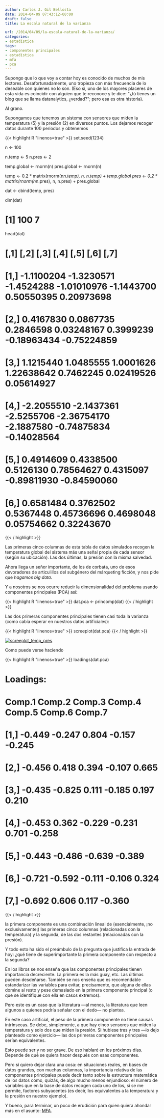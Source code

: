 ```yaml
---
author: Carlos J. Gil Bellosta
date: 2014-04-09 07:43:12+00:00
draft: false
title: La escala natural de la varianza

url: /2014/04/09/la-escala-natural-de-la-varianza/
categories:
- estadística
tags:
- componentes principales
- estadística
- mfa
- pca
---
```


Supongo que lo que voy a contar hoy es conocido de muchos de mis lectores. Desafortunadamente, uno tropieza con más frecuencia de lo deseable con quienes no lo son. (Eso sí, uno de los mayores placeres de esta vida es coincidir con alguien que te reconoce y te dice: "¿tú tienes un blog que se llama datanalytics, ¿verdad?"; pero esa es otra historia).

Al grano.

Supongamos que tenemos un sistema con sensores que miden la temperatura (5) y la presión (2) en diversos puntos. Los dejamos recoger datos durante 100 periodos y obtenemos

{{< highlight R "linenos=true" >}}
set.seed(1234)

n <- 100

n.temp <- 5
n.pres <- 2

temp.global <- rnorm(n)
pres.global <- rnorm(n)

temp <- 0.2 * matrix(rnorm(n*n.temp), n, n.temp) + 
    temp.global
pres <- 0.2 * matrix(rnorm(n*n.pres), n, n.pres) + 
    pres.global

dat <- cbind(temp, pres)

dim(dat)
# [1] 100   7

head(dat)

# [,1]       [,2]       [,3]        [,4]       [,5]        [,6]        [,7]
# [1,] -1.1100204 -1.3230571 -1.4524288 -1.01010976 -1.1443700  0.50550395  0.20973698
# [2,]  0.4167830  0.0867735  0.2846598  0.03248167  0.3999239 -0.18963434 -0.75224859
# [3,]  1.1215440  1.0485555  1.0001626  1.22638642  0.7462245  0.02419526  0.05614927
# [4,] -2.2055510 -2.1437361 -2.5255706 -2.36754170 -2.1887580 -0.74875834 -0.14028564
# [5,]  0.4914609  0.4338500  0.5126130  0.78564627  0.4315097 -0.89811930 -0.84590060
# [6,]  0.6581484  0.3762502  0.5367448  0.45736696  0.4698048  0.05754662  0.32243670
{{< / highlight >}}


Las primeras cinco columnas de esta tabla de datos simulados recogen la temperatura global del sistema más una señal propia de cada sensor (según su ubicación). Las dos últimas, la presión con la misma salvedad.

Ahora llega un señor importante, de los de corbata, uno de esos devoradores de articulillos del subgénero del márqueting ficción, y nos pide que _hagamos big data_.

Y a nosotros se nos ocurre reducir la dimensionalidad del problema usando componentes principales (PCA) así:


{{< highlight R "linenos=true" >}}
dat.pca <- princomp(dat)
{{< / highlight >}}


Las dos primeras componentes principales tienen casi toda la varianza (como cabía esperar en nuestros datos artificiales):


{{< highlight R "linenos=true" >}}
screeplot(dat.pca)
{{< / highlight >}}


[![screeplot_temp_pres](/wp-uploads/2014/04/screeplot_temp_pres.png)
](/wp-uploads/2014/04/screeplot_temp_pres.png)

Como puede verse haciendo

{{< highlight R "linenos=true" >}}
loadings(dat.pca)

# Loadings:
#   Comp.1 Comp.2 Comp.3 Comp.4 Comp.5 Comp.6 Comp.7
# [1,] -0.449               -0.247  0.804 -0.157 -0.245
# [2,] -0.456         0.418  0.394        -0.107  0.665
# [3,] -0.435        -0.825  0.111 -0.185  0.197  0.210
# [4,] -0.453         0.362 -0.229 -0.231  0.701 -0.258
# [5,] -0.443                      -0.486 -0.639 -0.389
# [6,]        -0.721        -0.592 -0.111 -0.106  0.324
# [7,]        -0.692         0.606         0.117 -0.360
{{< / highlight >}}

la primera componente es una combinación lineal de (esencialmente, ¡no exclusivamente¡) las primeras cinco columnas (relacionadas con la temperatura) y la segunda, de las dos restantes (relacionadas con la presión).

Y todo esto ha sido el preámbulo de la pregunta que justifica la entrada de hoy: ¿qué tiene de superimportante la primera componente con respecto a la segunda?

En los libros se nos enseña que las componentes principales tienen importancia decreciente. La primera es la más guay, etc. Las últimas pueden desdeñarse. También se nos enseña que es recomendable estandarizar las variables para evitar, precisamente, que alguna de ellas domine al resto y pese demasiado en la primera componente principal (o que se identifique con ella en casos extremos).

Pero este es un caso que la literatura —al menos, la literatura que leen algunos a quienes podría señalar con el dedo— no plantea.

En este caso artificial, el peso de la primera componente no tiene causas intrínsecas. Se debe, simplemente, a que hay cinco sensores que miden la temperatura y solo dos que miden la presión. Si hubiese tres y tres —lo dejo planteado como ejercicio— las dos primeras componentes principales serían equivalentes.

Esto puede ser y no ser grave. De eso hablaré en los próximos días. Depende de qué se quiera hacer después con esas componentes.

Pero sí quiero dejar clara una cosa: en situaciones reales, en bases de datos grandes, con muchas columnas, la importancia relativa de las componentes principales puede decir tanto sobre la estructura matemática de los datos como, quizás, de algo mucho menos enjundioso: el número de variables que en la base de datos recogen cada uno de los, si se me permite, factores subyacentes (es decir, los equivalentes a la temperatura y la presión en nuestro ejemplo).

Y bueno, para terminar, un poco de erudición para quien quiera ahondar más en el asunto: [MFA](http://factominer.free.fr/advanced-methods/multiple-factor-analysis.html).